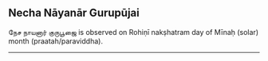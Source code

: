## Necha Nāyanār Gurupūjai
நேச நாயனார் குருபூஜை is observed on Rohiṇī nakṣhatram day of Mīnaḥ (solar) month (praatah/paraviddha).



---
